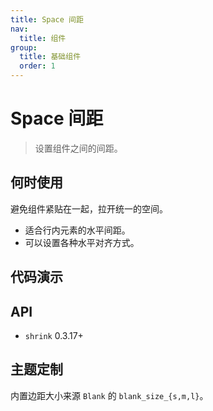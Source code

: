 ```yaml
---
title: Space 间距
nav:
  title: 组件
group:
  title: 基础组件
  order: 1
---
```


# Space 间距

> 设置组件之间的间距。

## 何时使用

避免组件紧贴在一起，拉开统一的空间。

- 适合行内元素的水平间距。
- 可以设置各种水平对齐方式。

## 代码演示

<code src="./__fixtures__/size.tsx"></code>

<code src="./__fixtures__/direction.tsx"></code>

<code src="./__fixtures__/other.tsx"></code>

## API

- `shrink` <Badge>0.3.17+</Badge>

## 主题定制

内置边距大小来源 `Blank` 的 `blank_size_{s,m,l}`。
